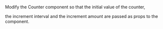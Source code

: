 Modify the Counter component so that the initial value of the counter,

the increment interval and the increment amount are passed as props to the component.
